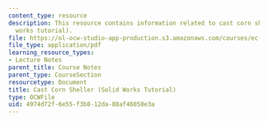 ```yaml
---
content_type: resource
description: This resource contains information related to cast corn sheller (solid
  works tutorial).
file: https://ol-ocw-studio-app-production.s3.amazonaws.com/courses/ec-720j-d-lab-ii-design-spring-2010/4974d72f6e55f3b812da88af46058e3a_MITEC_720JS10_bldit_cncst.pdf
file_type: application/pdf
learning_resource_types:
- Lecture Notes
parent_title: Course Notes
parent_type: CourseSection
resourcetype: Document
title: Cast Corn Sheller (Solid Works Tutorial)
type: OCWFile
uid: 4974d72f-6e55-f3b8-12da-88af46058e3a
---
```

